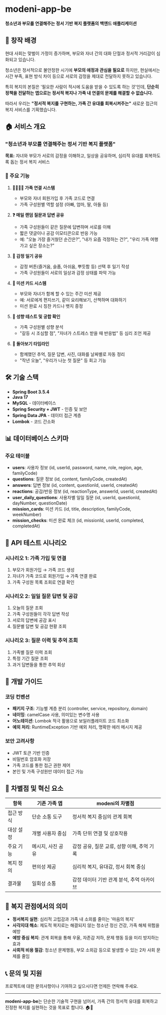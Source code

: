 # modeni-app-be
**청소년과 부모를 연결해주는 정서 기반 복지 플랫폼의 백엔드 애플리케이션**

## 🎯 창작 배경

현대 사회는 맞벌이 가정이 증가하며, 부모와 자녀 간의 대화 단절과 정서적 거리감이 심화되고 있습니다.

청소년은 정서적으로 불안정한 시기에 **부모의 애정과 관심을 필요로** 하지만, 현실에서는 시간 부족, 표현 방식 차이 등으로 서로의 감정을 제대로 전달하지 못하고 있습니다.

특히 복지의 본질은 '필요한 사람이 적시에 도움을 받을 수 있도록 하는 것'인데, **단순히 정책을 전달하는 앱으로는 정서적 복지나 가족 내 연결의 문제를 해결할 수 없습니다.**

따라서 우리는 **"정서적 복지를 구현하는, 가족 간 유대를 회복시켜주는"** 새로운 접근의 복지 서비스를 기획했습니다.

## 🏠 서비스 개요

### **"청소년과 부모를 연결해주는 정서 기반 복지 플랫폼"**

**목표:** 자녀와 부모가 서로의 감정을 이해하고, 일상을 공유하며, 심리적 유대를 회복하도록 돕는 정서 복지 서비스

### 🌟 주요 기능

1. **👨‍👩‍👧‍👦 가족 연결 시스템**
   - 부모와 자녀 회원가입 후 가족 코드로 연결
   - 가족 구성원별 역할 설정 (아빠, 엄마, 딸, 아들 등)

2. **❓ 매일 랜덤 질문과 답변 공유**
   - 가족 구성원들이 같은 질문에 답변하며 서로를 이해
   - 짧은 댓글이나 공감 이모티콘으로 반응 가능
   - 예: "오늘 가장 즐거웠던 순간은?", "내가 요즘 걱정하는 건?", "우리 가족 여행 가고 싶은 장소는?"

3. **📝 감정 일기 공유**
   - 감정 버튼(즐거움, 슬픔, 아쉬움, 뿌듯함 등) 선택 후 일기 작성
   - 가족 구성원들이 서로의 일상과 감정 상태를 파악 가능

4. **🎯 미션 카드 시스템**
   - 부모와 자녀가 함께 할 수 있는 주간 미션 제공
   - 예: 서로에게 편지쓰기, 같이 요리해보기, 산책하며 대화하기
   - 미션 완료 시 칭찬 카드나 뱃지 증정

5. **🧠 성향 테스트 및 궁합 확인**
   - 가족 구성원별 성향 분석
   - "갈등 시 조심할 점", "자녀가 스트레스 받을 때 반응법" 등 심리 조언 제공

6. **📅 돌아보기 타임라인**
   - 함께했던 추억, 질문 답변, 사진, 대화를 날짜별로 자동 정리
   - "작년 오늘", "우리가 나눈 첫 질문" 등 회고 기능

## 🛠 기술 스택

- **Spring Boot 3.5.4**
- **Java 17**
- **MySQL** - 데이터베이스
- **Spring Security + JWT** - 인증 및 보안
- **Spring Data JPA** - 데이터 접근 계층
- **Lombok** - 코드 간소화



## 📊 데이터베이스 스키마

### 주요 테이블

- **users**: 사용자 정보 (id, userId, password, name, role, region, age, familyCode)
- **questions**: 질문 정보 (id, content, familyCode, createdAt)
- **answers**: 답변 정보 (id, content, questionId, userId, createdAt)
- **reactions**: 공감/반응 정보 (id, reactionType, answerId, userId, createdAt)
- **user_daily_questions**: 사용자별 일일 질문 (id, userId, questionId, dayNumber, questionDate)
- **mission_cards**: 미션 카드 (id, title, description, familyCode, weekNumber)
- **mission_checks**: 미션 완료 체크 (id, missionId, userId, completed, completedAt)

## 🧪 API 테스트 시나리오

### 시나리오 1: 가족 가입 및 연결
1. 부모가 회원가입 → 가족 코드 생성
2. 자녀가 가족 코드로 회원가입 → 가족 연결 완료
3. 가족 구성원 목록 조회로 연결 확인

### 시나리오 2: 일일 질문 답변 및 공감
1. 오늘의 질문 조회
2. 가족 구성원들이 각각 답변 작성
3. 서로의 답변에 공감 표시
4. 질문별 답변 및 공감 현황 조회

### 시나리오 3: 질문 이력 및 추억 조회
1. 가족별 질문 이력 조회
2. 특정 기간 질문 조회
3. 과거 답변들을 통한 추억 회상

## 🔧 개발 가이드

### 코딩 컨벤션
- **패키지 구조**: 기능별 계층 분리 (controller, service, repository, domain)
- **네이밍**: camelCase 사용, 의미있는 변수명 사용
- **어노테이션**: Lombok 적극 활용으로 보일러플레이트 코드 최소화
- **예외 처리**: RuntimeException 기반 예외 처리, 명확한 에러 메시지 제공

### 보안 고려사항
- JWT 토큰 기반 인증
- 비밀번호 암호화 저장
- 가족 코드를 통한 접근 권한 제어
- 본인 및 가족 구성원만 데이터 접근 가능

## 🎯 차별점 및 혁신 요소

| **항목** | **기존 가족 앱** | **modeni의 차별점** |
|----------|------------------|--------------------|
| 접근 방식 | 단순 소통 도구 | 정서적 복지 중심의 관계 회복 |
| 대상 설정 | 개별 사용자 중심 | 가족 단위 연결 및 상호작용 |
| 주요 기능 | 메시지, 사진 공유 | 감정 공유, 질문 교류, 성향 이해, 추억 기록 |
| 복지 정의 | 편의성 제공 | 심리적 복지, 유대감, 정서 회복 중심 |
| 결과물 | 일회성 소통 | 감정 데이터 기반 관계 분석, 추억 아카이브 |

## 🌟 복지 관점에서의 의미

- **정서복지 실현**: 심리적 고립감과 가족 내 소외를 줄이는 '마음의 복지'
- **사각지대 해소**: 제도적 복지로는 해결되지 않는 청소년 정신 건강, 가족 해체 위험을 예방
- **예방 중심 복지**: 관계 회복을 통해 우울, 자존감 저하, 문제 행동 등을 미리 방지하는 효과
- **사회적 비용 절감**: 청소년 문제행동, 부모 소외감 등으로 발생할 수 있는 2차 사회 문제를 줄임

## 📞 문의 및 지원

프로젝트에 대한 문의사항이나 기여하고 싶으시다면 언제든 연락해 주세요.

---

**modeni-app-be**는 단순한 기술적 구현을 넘어서, 가족 간의 정서적 유대를 회복하고 진정한 복지를 실현하는 것을 목표로 합니다. 🏠💙

